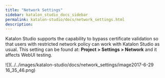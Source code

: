 ```yaml
---
title: "Network Settings" 
sidebar: katalon_studio_docs_sidebar
permalink: katalon-studio/docs/network_settings.html 
description: 
---
```

Katalon Studio supports the capability to bypass certificate validation so that users with restricted network policy can work with Katalon Studio as usual. This setting can be found at: **Project > Settings > Network** and it affects WebUI testing.

![](../../images/katalon-studio/docs/network_settings/image2017-6-29 16_35_46.png)